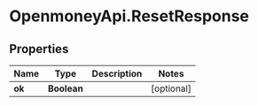 # OpenmoneyApi.ResetResponse

## Properties
Name | Type | Description | Notes
------------ | ------------- | ------------- | -------------
**ok** | **Boolean** |  | [optional] 



